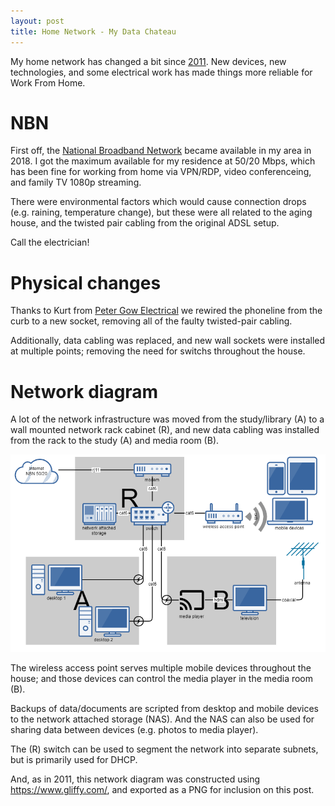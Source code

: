 ```yaml
---
layout: post
title: Home Network - My Data Chateau
---
```


My home network has changed a bit since [2011](/blog/Home-Network-King-of-My-Data-Castle/). New devices, new technologies, and some electrical work has made things more reliable for Work From Home.

# NBN

First off, the [National Broadband Network](https://www.nbnco.com.au/) became available in my area in 2018. I got the maximum available for my residence at 50/20 Mbps, which has been fine for working from home via VPN/RDP, video conferenceing, and family TV 1080p streaming.

There were environmental factors which would cause connection drops (e.g. raining, temperature change), but these were all related to the aging house, and the twisted pair cabling from the original ADSL setup.

Call the electrician!

# Physical changes

Thanks to Kurt from [Peter Gow Electrical](https://www.petergowelectrical.com.au/) we rewired the phoneline from the curb to a new socket, removing all of the faulty twisted-pair cabling.

Additionally, data cabling was replaced, and new wall sockets were installed at multiple points; removing the need for switchs throughout the house.

# Network diagram

A lot of the network infrastructure was moved from the study/library (A) to a wall mounted network rack cabinet (R), and new data cabling was installed from the rack to the study (A) and media room (B).

[![home_network](../images/20211024-home_network.png)](../images/20211024-home_network.png)

The wireless access point serves multiple mobile devices throughout the house; and those devices can control the media player in the media room (B).

Backups of data/documents are scripted from desktop and mobile devices to the network attached storage (NAS). And the NAS can also be used for sharing data between devices (e.g. photos to media player).

The (R) switch can be used to segment the network into separate subnets, but is primarily used for DHCP.

And, as in 2011, this network diagram was constructed using <https://www.gliffy.com/>, and exported as a PNG for inclusion on this post.